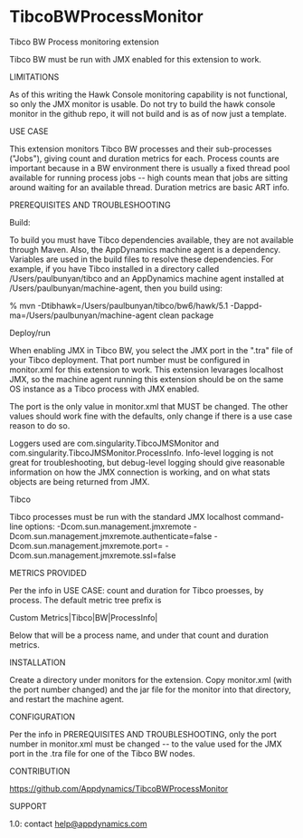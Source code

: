 # TibcoBWProcessMonitor
Tibco BW Process monitoring extension

Tibco BW must be run with JMX enabled for this extension to work.

LIMITATIONS

As of this writing the Hawk Console monitoring capability is not functional, so only the JMX monitor is usable.  Do not try to build the hawk console monitor in the github repo, it will not build and is as of now just a template.

USE CASE

This extension monitors Tibco BW processes and their sub-processes ("Jobs"), giving count and duration metrics for each.  Process counts are important because in a BW environment there is usually a fixed thread pool available for running process jobs -- high counts mean that jobs are sitting around waiting for an available thread.  Duration metrics are basic ART info.

PREREQUISITES AND TROUBLESHOOTING

Build:

To build you must have Tibco dependencies available, they are not available through Maven.  Also, the AppDynamics machine agent is a dependency.  Variables are used in the build files to resolve these dependencies.  For example, if you have Tibco installed in a directory called /Users/paulbunyan/tibco and an AppDynamics machine agent installed at /Users/paulbunyan/machine-agent, then you build using:

% mvn -Dtibhawk=/Users/paulbunyan/tibco/bw6/hawk/5.1 -Dappd-ma=/Users/paulbunyan/machine-agent clean package

Deploy/run

When enabling JMX in Tibco BW, you select the JMX port in the ".tra" file of your Tibco deployment.  That port number must be configured in monitor.xml for this extension to work.  This extension levarages localhost JMX, so the machine agent running this extension should be on the same OS instance as a Tibco process with JMX enabled.

The port is the only value in monitor.xml that MUST be changed.  The other values should work fine with the defaults, only change if there is a use case reason to do so.

Loggers used are com.singularity.TibcoJMSMonitor and com.singularity.TibcoJMSMonitor.ProcessInfo.  Info-level logging is not great for troubleshooting, but debug-level logging should give reasonable information on how the JMX connection is working, and on what stats objects are being returned from JMX.

Tibco

Tibco processes must be run with the standard JMX localhost command-line options:
-Dcom.sun.management.jmxremote
-Dcom.sun.management.jmxremote.authenticate=false
-Dcom.sun.management.jmxremote.port=<JMX port>
-Dcom.sun.management.jmxremote.ssl=false


METRICS PROVIDED

Per the info in USE CASE: count and duration for Tibco proesses, by process.  The default metric tree prefix is

Custom Metrics|Tibco|BW|ProcessInfo|

Below that will be a process name, and under that count and duration metrics.

INSTALLATION

Create a directory under monitors for the extension.  Copy monitor.xml (with the port number changed) and the jar file for the monitor into that directory, and restart the machine agent.

CONFIGURATION

Per the info in PREREQUISITES AND TROUBLESHOOTING, only the port number in monitor.xml must be changed -- to the value used for the JMX port in the .tra file for one of the Tibco BW nodes.

CONTRIBUTION

https://github.com/Appdynamics/TibcoBWProcessMonitor

SUPPORT

1.0: contact help@appdynamics.com
